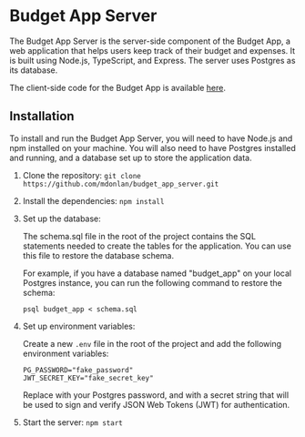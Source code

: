 # Budget App Server

The Budget App Server is the server-side component of the Budget App, a web application that helps users keep track of their budget and expenses. It is built using Node.js, TypeScript, and Express. The server uses Postgres as its database.

The client-side code for the Budget App is available [here](https://github.com/mdonlan/budget_app_client).

## Installation

To install and run the Budget App Server, you will need to have Node.js and npm installed on your machine. You will also need to have Postgres installed and running, and a database set up to store the application data.

1. Clone the repository: `git clone https://github.com/mdonlan/budget_app_server.git`
  
2. Install the dependencies: `npm install`
  
3. Set up the database:

    The schema.sql file in the root of the project contains the SQL statements needed to create the tables for the application. You can use this file to restore the database schema.
  
    For example, if you have a database named "budget_app" on your local Postgres instance, you can run the following command to restore the schema:
  
    `psql budget_app < schema.sql`
  
4. Set up environment variables:
  
    Create a new `.env` file in the root of the project and add the following environment variables:
  
    `PG_PASSWORD="fake_password"` \
    `JWT_SECRET_KEY="fake_secret_key"`
  
    Replace with your Postgres password, and with a secret string that will be used to sign and verify JSON Web Tokens (JWT) for authentication.
  
5. Start the server: `npm start`
